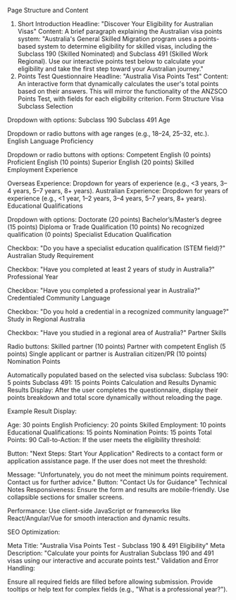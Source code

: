 Page Structure and Content
1. Short Introduction
Headline: "Discover Your Eligibility for Australian Visas"
Content:
A brief paragraph explaining the Australian visa points system:
"Australia's General Skilled Migration program uses a points-based system to determine eligibility for skilled visas, including the Subclass 190 (Skilled Nominated) and Subclass 491 (Skilled Work Regional). Use our interactive points test below to calculate your eligibility and take the first step toward your Australian journey."
2. Points Test Questionnaire
Headline: "Australia Visa Points Test"
Content:
An interactive form that dynamically calculates the user's total points based on their answers. This will mirror the functionality of the ANZSCO Points Test, with fields for each eligibility criterion.
Form Structure
Visa Subclass Selection

Dropdown with options:
Subclass 190
Subclass 491
Age

Dropdown or radio buttons with age ranges (e.g., 18–24, 25–32, etc.).
English Language Proficiency

Dropdown or radio buttons with options:
Competent English (0 points)
Proficient English (10 points)
Superior English (20 points)
Skilled Employment Experience

Overseas Experience:
Dropdown for years of experience (e.g., <3 years, 3–4 years, 5–7 years, 8+ years).
Australian Experience:
Dropdown for years of experience (e.g., <1 year, 1–2 years, 3–4 years, 5–7 years, 8+ years).
Educational Qualifications

Dropdown with options:
Doctorate (20 points)
Bachelor’s/Master’s degree (15 points)
Diploma or Trade Qualification (10 points)
No recognized qualification (0 points)
Specialist Education Qualification

Checkbox:
"Do you have a specialist education qualification (STEM field)?"
Australian Study Requirement

Checkbox:
"Have you completed at least 2 years of study in Australia?"
Professional Year

Checkbox:
"Have you completed a professional year in Australia?"
Credentialed Community Language

Checkbox:
"Do you hold a credential in a recognized community language?"
Study in Regional Australia

Checkbox:
"Have you studied in a regional area of Australia?"
Partner Skills

Radio buttons:
Skilled partner (10 points)
Partner with competent English (5 points)
Single applicant or partner is Australian citizen/PR (10 points)
Nomination Points

Automatically populated based on the selected visa subclass:
Subclass 190: 5 points
Subclass 491: 15 points
Points Calculation and Results
Dynamic Results Display:
After the user completes the questionnaire, display their points breakdown and total score dynamically without reloading the page.

Example Result Display:

Age: 30 points
English Proficiency: 20 points
Skilled Employment: 10 points
Educational Qualifications: 15 points
Nomination Points: 15 points
Total Points: 90
Call-to-Action:
If the user meets the eligibility threshold:

Button: "Next Steps: Start Your Application"
Redirects to a contact form or application assistance page.
If the user does not meet the threshold:

Message: "Unfortunately, you do not meet the minimum points requirement. Contact us for further advice."
Button: "Contact Us for Guidance"
Technical Notes
Responsiveness:
Ensure the form and results are mobile-friendly. Use collapsible sections for smaller screens.

Performance:
Use client-side JavaScript or frameworks like React/Angular/Vue for smooth interaction and dynamic results.

SEO Optimization:

Meta Title: "Australia Visa Points Test - Subclass 190 & 491 Eligibility"
Meta Description: "Calculate your points for Australian Subclass 190 and 491 visas using our interactive and accurate points test."
Validation and Error Handling:

Ensure all required fields are filled before allowing submission.
Provide tooltips or help text for complex fields (e.g., "What is a professional year?").